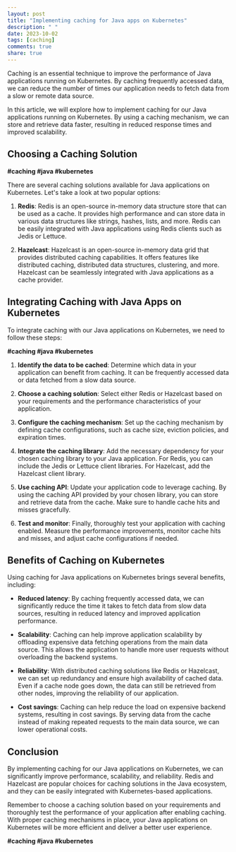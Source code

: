 ```yaml
---
layout: post
title: "Implementing caching for Java apps on Kubernetes"
description: " "
date: 2023-10-02
tags: [caching]
comments: true
share: true
---
```


Caching is an essential technique to improve the performance of Java applications running on Kubernetes. By caching frequently accessed data, we can reduce the number of times our application needs to fetch data from a slow or remote data source.

In this article, we will explore how to implement caching for our Java applications running on Kubernetes. By using a caching mechanism, we can store and retrieve data faster, resulting in reduced response times and improved scalability.

## Choosing a Caching Solution

**#caching #java #kubernetes**

There are several caching solutions available for Java applications on Kubernetes. Let's take a look at two popular options:

1. **Redis**: Redis is an open-source in-memory data structure store that can be used as a cache. It provides high performance and can store data in various data structures like strings, hashes, lists, and more. Redis can be easily integrated with Java applications using Redis clients such as Jedis or Lettuce.

2. **Hazelcast**: Hazelcast is an open-source in-memory data grid that provides distributed caching capabilities. It offers features like distributed caching, distributed data structures, clustering, and more. Hazelcast can be seamlessly integrated with Java applications as a cache provider.

## Integrating Caching with Java Apps on Kubernetes

To integrate caching with our Java applications on Kubernetes, we need to follow these steps:

**#caching #java #kubernetes**

1. **Identify the data to be cached**: Determine which data in your application can benefit from caching. It can be frequently accessed data or data fetched from a slow data source.

2. **Choose a caching solution**: Select either Redis or Hazelcast based on your requirements and the performance characteristics of your application.

3. **Configure the caching mechanism**: Set up the caching mechanism by defining cache configurations, such as cache size, eviction policies, and expiration times.

4. **Integrate the caching library**: Add the necessary dependency for your chosen caching library to your Java application. For Redis, you can include the Jedis or Lettuce client libraries. For Hazelcast, add the Hazelcast client library.

5. **Use caching API**: Update your application code to leverage caching. By using the caching API provided by your chosen library, you can store and retrieve data from the cache. Make sure to handle cache hits and misses gracefully.

6. **Test and monitor**: Finally, thoroughly test your application with caching enabled. Measure the performance improvements, monitor cache hits and misses, and adjust cache configurations if needed.

## Benefits of Caching on Kubernetes

Using caching for Java applications on Kubernetes brings several benefits, including:

- **Reduced latency**: By caching frequently accessed data, we can significantly reduce the time it takes to fetch data from slow data sources, resulting in reduced latency and improved application performance.

- **Scalability**: Caching can help improve application scalability by offloading expensive data fetching operations from the main data source. This allows the application to handle more user requests without overloading the backend systems.

- **Reliability**: With distributed caching solutions like Redis or Hazelcast, we can set up redundancy and ensure high availability of cached data. Even if a cache node goes down, the data can still be retrieved from other nodes, improving the reliability of our application.

- **Cost savings**: Caching can help reduce the load on expensive backend systems, resulting in cost savings. By serving data from the cache instead of making repeated requests to the main data source, we can lower operational costs.

## Conclusion

By implementing caching for our Java applications on Kubernetes, we can significantly improve performance, scalability, and reliability. Redis and Hazelcast are popular choices for caching solutions in the Java ecosystem, and they can be easily integrated with Kubernetes-based applications.

Remember to choose a caching solution based on your requirements and thoroughly test the performance of your application after enabling caching. With proper caching mechanisms in place, your Java applications on Kubernetes will be more efficient and deliver a better user experience.

**#caching #java #kubernetes**